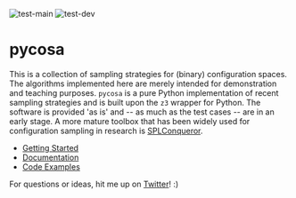 ![test-main](https://github.com/smba/pycosa/actions/workflows/test-main.yml/badge.svg)
![test-dev](https://github.com/smba/pycosa/actions/workflows/test-dev.yml/badge.svg)

# pycosa 
This is a collection of sampling strategies for (binary) configuration spaces. The algorithms implemented here are merely intended for demonstration and teaching purposes. `pycosa` is a pure Python implementation of recent sampling strategies and is built upon the `z3` wrapper for Python. The software is provided 'as is' and -- as much as the test cases -- are in an early stage. A more mature toolbox that has been widely used for configuration sampling in research is [SPLConqueror](https://github.com/se-sic/SPLConqueror).

* [Getting Started](docs/INSTALL.md)
* [Documentation](docs/DOCUMENTATION.md)
* [Code Examples](docs/EXAMPLES.md)

For questions or ideas, hit me up on [Twitter](https://twitter.com/stefanmbr)! :)
